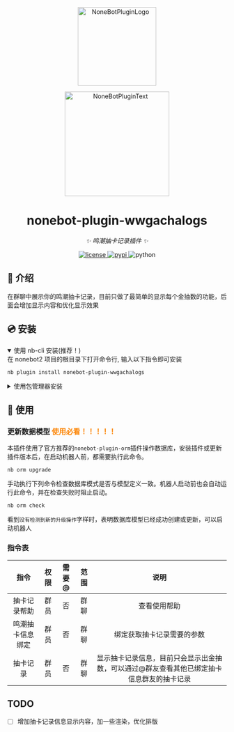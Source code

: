 <div align="center">
  <a href="https://v2.nonebot.dev/store"><img src="https://github.com/A-kirami/nonebot-plugin-template/blob/resources/nbp_logo.png" width="180" height="180" alt="NoneBotPluginLogo"></a>
  <br>
  <p><img src="https://github.com/A-kirami/nonebot-plugin-template/blob/resources/NoneBotPlugin.svg" width="240" alt="NoneBotPluginText"></p>
</div>

<div align="center">

# nonebot-plugin-wwgachalogs

_✨ 鸣潮抽卡记录插件 ✨_


<a href="./LICENSE">
    <img src="https://img.shields.io/github/license/BraveCowardp/nonebot-plugin-wwgachalogs.svg" alt="license">
</a>
<a href="https://pypi.python.org/pypi/nonebot-plugin-wwgachalogs">
    <img src="https://img.shields.io/pypi/v/nonebot-plugin-wwgachalogs.svg" alt="pypi">
</a>
<img src="https://img.shields.io/badge/python-3.10+-blue.svg" alt="python">

</div>

## 📖 介绍

在群聊中展示你的鸣潮抽卡记录，目前只做了最简单的显示每个金抽数的功能，后面会增加显示内容和优化显示效果

## 💿 安装

<details open>
<summary>使用 nb-cli 安装(推荐！)</summary>
在 nonebot2 项目的根目录下打开命令行, 输入以下指令即可安装

    nb plugin install nonebot-plugin-wwgachalogs

</details>

<details>
<summary>使用包管理器安装</summary>
在 nonebot2 项目的插件目录下, 打开命令行, 根据你使用的包管理器, 输入相应的安装命令

<details>
<summary>pip</summary>

    pip install nonebot-plugin-wwgachalogs
</details>
<details>
<summary>pdm</summary>

    pdm add nonebot-plugin-wwgachalogs
</details>
<details>
<summary>poetry</summary>

    poetry add nonebot-plugin-wwgachalogs
</details>
<details>
<summary>conda</summary>

    conda install nonebot-plugin-wwgachalogs
</details>

打开 nonebot2 项目根目录下的 `pyproject.toml` 文件, 在 `[tool.nonebot]` 部分追加写入

    plugins = ["nonebot_plugin_wwgachalogs"]

</details>

## 🎉 使用
### 更新数据模型 <font color=#fc8403 >使用必看！！！！！</font>
本插件使用了官方推荐的`nonebot-plugin-orm`插件操作数据库，安装插件或更新插件版本后，在启动机器人前，都需要执行此命令。
```shell
nb orm upgrade
```
手动执行下列命令检查数据库模式是否与模型定义一致。机器人启动前也会自动运行此命令，并在检查失败时阻止启动。
```shell
nb orm check
```
看到`没有检测到新的升级操作`字样时，表明数据库模型已经成功创建或更新，可以启动机器人
### 指令表
| 指令 | 权限 | 需要@ | 范围 | 说明 |
|:-----:|:----:|:----:|:----:|:----:|
| 抽卡记录帮助 | 群员 | 否 | 群聊 | 查看使用帮助 |
| 鸣潮抽卡信息绑定 | 群员 | 否 | 群聊 | 绑定获取抽卡记录需要的参数 |
| 抽卡记录 | 群员 | 否 | 群聊 | 显示抽卡记录信息，目前只会显示出金抽数，可以通过@群友查看其他已绑定抽卡信息群友的抽卡记录 |

## TODO
- [ ] 增加抽卡记录信息显示内容，加一些渲染，优化排版